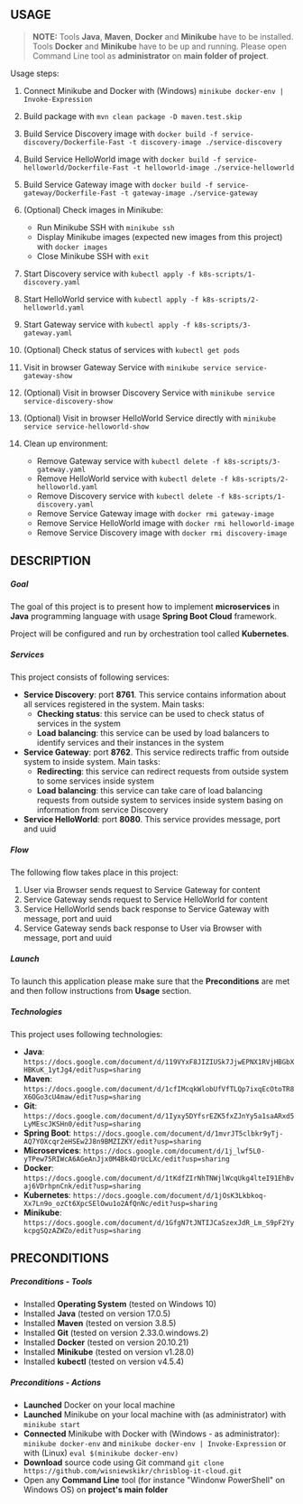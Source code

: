 USAGE
-----

> **NOTE:** Tools **Java**, **Maven**, **Docker** and **Minikube** have to be installed. Tools **Docker** and **Minikube** have to be up and running. Please open Command Line tool as **administrator** on **main folder of project**.

Usage steps:
1. Connect Minikube and Docker with (Windows) `minikube docker-env | Invoke-Expression`
1. Build package with `mvn clean package -D maven.test.skip`
1. Build Service Discovery image with `docker build -f service-discovery/Dockerfile-Fast -t discovery-image ./service-discovery`
1. Build Service HelloWorld image with `docker build -f service-helloworld/Dockerfile-Fast -t helloworld-image ./service-helloworld`
1. Build Service Gateway image with `docker build -f service-gateway/Dockerfile-Fast -t gateway-image ./service-gateway`
1. (Optional) Check images in Minikube:

     * Run Minikube SSH with `minikube ssh`
     * Display Minikube images (expected new images from this project) with `docker images`
     * Close Minikube SSH with `exit`

1. Start Discovery service with `kubectl apply -f k8s-scripts/1-discovery.yaml`
1. Start HelloWorld service with `kubectl apply -f k8s-scripts/2-helloworld.yaml`
1. Start Gateway service with `kubectl apply -f k8s-scripts/3-gateway.yaml`
1. (Optional) Check status of services with `kubectl get pods`
1. Visit in browser Gateway Service with `minikube service service-gateway-show`
1. (Optional) Visit in browser Discovery Service with `minikube service service-discovery-show`
1. (Optional) Visit in browser HelloWorld Service directly with `minikube service service-helloworld-show`
1. Clean up environment:
    
    * Remove Gateway service with `kubectl delete -f k8s-scripts/3-gateway.yaml`
    * Remove HelloWorld service with `kubectl delete -f k8s-scripts/2-helloworld.yaml`
    * Remove Discovery service with `kubectl delete -f k8s-scripts/1-discovery.yaml`
    * Remove Service Gateway image with `docker rmi gateway-image`
    * Remove Service HelloWorld image with `docker rmi helloworld-image`
    * Remove Service Discovery image with `docker rmi discovery-image`    


DESCRIPTION
-----------

##### Goal
The goal of this project is to present how to implement **microservices** in **Java** programming language with usage **Spring Boot Cloud** framework.

Project will be configured and run by orchestration tool called **Kubernetes**.

##### Services
This project consists of following services:
* **Service Discovery**: port **8761**. This service contains information about all services registered in the system. Main tasks:
     * **Checking status**: this service can be used to check status of services in the system 
     * **Load balancing**: this service can be used by load balancers to identify services and their instances in the system
* **Service Gateway**: port **8762**. This service redirects traffic from outside system to inside system. Main tasks:
     * **Redirecting**: this service can redirect requests from outside system to some services inside system
     * **Load balancing**: this service can take care of load balancing requests from outside system to services inside system basing on information from service Discovery
* **Service HelloWorld**: port **8080**. This service provides message, port and uuid

##### Flow
The following flow takes place in this project:
1. User via Browser sends request to Service Gateway for content
1. Service Gateway sends request to Service HelloWorld for content
1. Service HelloWorld sends back response to Service Gateway with message, port and uuid
1. Service Gateway sends back response to User via Browser with message, port and uuid

##### Launch
To launch this application please make sure that the **Preconditions** are met and then follow instructions from **Usage** section.

##### Technologies
This project uses following technologies:
* **Java**: `https://docs.google.com/document/d/119VYxF8JIZIUSk7JjwEPNX1RVjHBGbXHBKuK_1ytJg4/edit?usp=sharing`
* **Maven**: `https://docs.google.com/document/d/1cfIMcqkWlobUfVfTLQp7ixqEcOtoTR8X6OGo3cU4maw/edit?usp=sharing`
* **Git**: `https://docs.google.com/document/d/1Iyxy5DYfsrEZK5fxZJnYy5a1saARxd5LyMEscJKSHn0/edit?usp=sharing`
* **Spring Boot**: `https://docs.google.com/document/d/1mvrJT5clbkr9yTj-AQ7YOXcqr2eHSEw2J8n9BMZIZKY/edit?usp=sharing`
* **Microservices**: `https://docs.google.com/document/d/1j_lwf5L0-yTPew75RIWcA6AGeAnJjx0M4Bk4DrUcLXc/edit?usp=sharing`
* **Docker**: `https://docs.google.com/document/d/1tKdfZIrNhTNWjlWcqUkg4lteI91EhBvaj6VDrhpnCnk/edit?usp=sharing`
* **Kubernetes**: `https://docs.google.com/document/d/1jOsK3Lkbkoq-Xx7Ln9o_ozCt6XpcSElOwu1o2AfQnNc/edit?usp=sharing`
* **Minikube**: `https://docs.google.com/document/d/1GfgN7tJNTIJCaSzexJdR_Lm_S9pF2YykcpgSQzAZWZo/edit?usp=sharing`


PRECONDITIONS
-------------

##### Preconditions - Tools
* Installed **Operating System** (tested on Windows 10)
* Installed **Java** (tested on version 17.0.5)
* Installed **Maven** (tested on version 3.8.5)
* Installed **Git** (tested on version 2.33.0.windows.2)
* Installed **Docker** (tested on version 20.10.21)
* Installed **Minikube** (tested on version v1.28.0)
* Installed **kubectl** (tested on version v4.5.4)

##### Preconditions - Actions
* **Launched** Docker on your local machine
* **Launched** Minikube on your local machine with (as administrator) with `minikube start`
* **Connected** Minikube with Docker with (Windows - as administrator): `minikube docker-env` and `minikube docker-env | Invoke-Expression` or with (Linux) `eval $(minikube docker-env)` 
* **Download** source code using Git command `git clone https://github.com/wisniewskikr/chrisblog-it-cloud.git`
* Open any **Command Line** tool (for instance "Windonw PowerShell" on Windows OS) on **project's main folder**